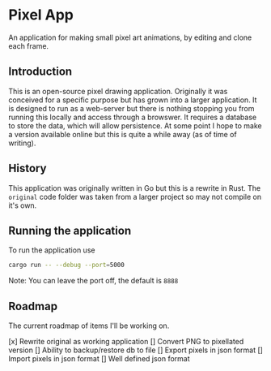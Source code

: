 # Pixel App
An application for making small pixel art animations, by editing and clone each frame.

## Introduction
This is an open-source pixel drawing application. Originally it was conceived for a specific
purpose but has grown into a larger application. It is designed to run as a web-server but
there is nothing stopping you from running this locally and access through a browswer. It
requires a database to store the data, which will allow persistence. At some point I hope to
make a version available online but this is quite a while away (as of time of writing).

## History
This application was originally written in Go but this is a rewrite in Rust. The `original`
code folder was taken from a larger project so may not compile on it's own. 

## Running the application
To run the application use
```bash
cargo run -- --debug --port=5000
```
Note: You can leave the port off, the default is `8888`

## Roadmap
The current roadmap of items I'll be working on.

[x] Rewrite original as working application
[] Convert PNG to pixellated version
[] Ability to backup/restore db to file
[] Export pixels in json format
[] Import pixels in json format
[] Well defined json format

